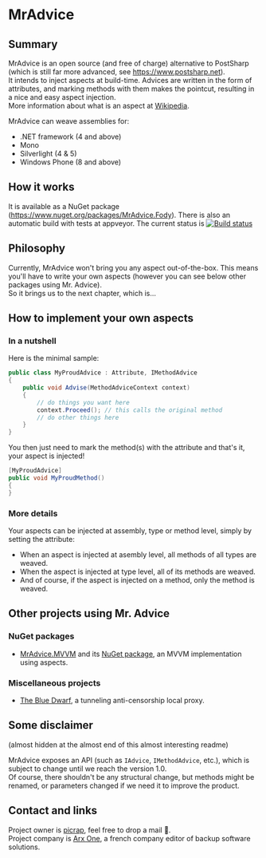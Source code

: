 # MrAdvice

## Summary

MrAdvice is an open source (and free of charge) alternative to PostSharp (which is still far more advanced, see https://www.postsharp.net).  
It intends to inject aspects at build-time. Advices are written in the form of attributes, and marking methods with them makes the pointcut, resulting in a nice and easy aspect injection.  
More information about what is an aspect at [Wikipedia](http://en.wikipedia.org/wiki/Aspect-oriented_programming).  

MrAdvice can weave assemblies for:

* .NET framework (4 and above)
* Mono
* Silverlight (4 & 5)
* Windows Phone (8 and above)

## How it works

It is available as a NuGet package (https://www.nuget.org/packages/MrAdvice.Fody). There is also an automatic build with tests at appveyor. The current status is [![Build status](https://ci.appveyor.com/api/projects/status/96i8xbxf954x79vw?svg=true)](https://ci.appveyor.com/project/picrap/mradvice)


## Philosophy

Currently, MrAdvice won't bring you any aspect out-of-the-box.
This means you'll have to write your own aspects (however you can see below other packages using Mr. Advice).  
So it brings us to the next chapter, which is...

## How to implement your own aspects

### In a nutshell

Here is the minimal sample:
```csharp
public class MyProudAdvice : Attribute, IMethodAdvice
{
    public void Advise(MethodAdviceContext context)
    {
        // do things you want here
        context.Proceed(); // this calls the original method
        // do other things here
    }
}
```
You then just need to mark the method(s) with the attribute and that's it, your aspect is injected!

```csharp
[MyProudAdvice]
public void MyProudMethod()
{
}
```

### More details

Your aspects can be injected at assembly, type or method level, simply by setting the attribute:

* When an aspect is injected at asembly level, all methods of all types are weaved.
* When the aspect is injected at type level, all of its methods are weaved.
* And of course, if the aspect is injected on a method, only the method is weaved.

## Other projects using Mr. Advice

### NuGet packages

 * [MrAdvice.MVVM](https://github.com/ArxOne/MrAdvice.MVVM) and its [NuGet package](https://www.nuget.org/packages/MrAdvice.MVVM/), an MVVM implementation using aspects.

### Miscellaneous projects

 * [The Blue Dwarf](https://github.com/picrap/BlueDwarf), a tunneling anti-censorship local proxy.

## Some disclaimer 
(almost hidden at the almost end of this almost interesting readme)

MrAdvice exposes an API (such as `IAdvice`, `IMethodAdvice`, etc.), which is subject to change until we reach the version 1.0.  
Of course, there shouldn't be any structural change, but methods might be renamed, or parameters changed if we need it to improve the product.

## Contact and links

Project owner is [picrap](https://github.com/picrap), feel free to drop a mail :email:.  
Project company is [Arx One](http://arxone.com), a french company editor of backup software solutions.  
